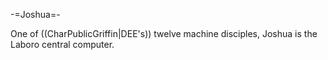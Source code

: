 -=Joshua=-

One of ((CharPublicGriffin|DEE's)) twelve machine disciples, Joshua is the Laboro central computer.
